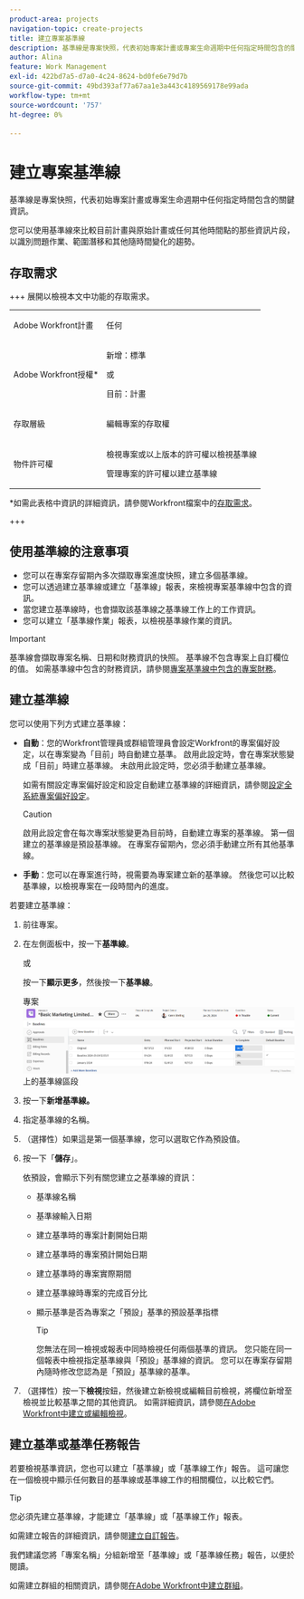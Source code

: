 ```yaml
---
product-area: projects
navigation-topic: create-projects
title: 建立專案基準線
description: 基準線是專案快照，代表初始專案計畫或專案生命週期中任何指定時間包含的關鍵資訊。
author: Alina
feature: Work Management
exl-id: 422bd7a5-d7a0-4c24-8624-bd0fe6e79d7b
source-git-commit: 49bd393af77a67aa1e3a443c4189569178e99ada
workflow-type: tm+mt
source-wordcount: '757'
ht-degree: 0%

---
```


# 建立專案基準線

<!-- Audited: 12/2023 -->

基準線是專案快照，代表初始專案計畫或專案生命週期中任何指定時間包含的關鍵資訊。

您可以使用基準線來比較目前計畫與原始計畫或任何其他時間點的那些資訊片段，以識別問題作業、範圍潛移和其他隨時間變化的趨勢。

## 存取需求

+++ 展開以檢視本文中功能的存取需求。

<!--
drafted for P&P:

<table style="table-layout:auto"> 
 <col> 
 <col> 
 <tbody> 
  <tr> 
   <td role="rowheader">Adobe Workfront plan*</td> 
   <td> <p>Any</p> </td> 
  </tr> 
  <tr> 
   <td role="rowheader">Adobe Workfront license*</td> 
   <td> <p>Current license: Standard </p> 
   Or
   <p>Legacy license: Plan </p> 
   </td> 
  </tr> 
  <tr> 
   <td role="rowheader">Access level*</td> 
   <td> <p>Edit access to Projects</p> <p><b>NOTE</b>
   
   If you still don't have access, ask your Workfront administrator if they set additional restrictions in your access level. For information about access to projects, see <a href="../../../administration-and-setup/add-users/configure-and-grant-access/grant-access-projects.md" class="MCXref xref">Grant access to projects</a>. For information on how a Workfront administrator can change your access level, see <a href="../../../administration-and-setup/add-users/configure-and-grant-access/create-modify-access-levels.md" class="MCXref xref">Create or modify custom access levels</a>. </p> </td> 
  </tr> 
  <tr> 
   <td role="rowheader">Object permissions</td> 
   <td> <p>View permissions to the project or higher to view baselines</p> <p>Manage permissions to the project to create baselines</p> <p> For information about project permissions, see <a href="../../../workfront-basics/grant-and-request-access-to-objects/share-a-project.md" class="MCXref xref">Share a project in Adobe Workfront</a>.</p> <p>For information on requesting additional access, see <a href="../../../workfront-basics/grant-and-request-access-to-objects/request-access.md" class="MCXref xref">Request access to objects </a>.</p> </td> 
  </tr> 
 </tbody> 
</table>
-->

<table style="table-layout:auto"> 
 <col> 
 <col> 
 <tbody> 
  <tr> 
   <td role="rowheader">Adobe Workfront計畫</td> 
   <td> <p>任何</p> </td> 
  </tr> 
  <tr> 
   <td role="rowheader">Adobe Workfront授權*</td> 
    <td><p>新增：標準</p>
        <p>或</p>
        <p>目前：計畫 </p> </td> 
  </tr> 
  <tr> 
   <td role="rowheader">存取層級</td> 
   <td> <p>編輯專案的存取權</p> </td> 
  </tr> 
  <tr> 
   <td role="rowheader">物件許可權</td> 
   <td> <p>檢視專案或以上版本的許可權以檢視基準線</p> <p>管理專案的許可權以建立基準線</p> </td> 
  </tr> 
 </tbody> 
</table>

*如需此表格中資訊的詳細資訊，請參閱Workfront檔案中的[存取需求](/help/quicksilver/administration-and-setup/add-users/access-levels-and-object-permissions/access-level-requirements-in-documentation.md)。

+++

## 使用基準線的注意事項

* 您可以在專案存留期內多次擷取專案進度快照，建立多個基準線。
* 您可以透過建立基準線或建立「基準線」報表，來檢視專案基準線中包含的資訊。
* 當您建立基準線時，也會擷取該基準線之基準線工作上的工作資訊。
* 您可以建立「基準線作業」報表，以檢視基準線作業的資訊。

>[!IMPORTANT]
>
>基準線會擷取專案名稱、日期和財務資訊的快照。 基準線不包含專案上自訂欄位的值。 如需基準線中包含的財務資訊，請參閱[專案基準線中包含的專案財務](../../../manage-work/projects/project-finances/project-finances-included-in-project-baselines.md)。

## 建立基準線

您可以使用下列方式建立基準線：

* **自動**：您的Workfront管理員或群組管理員會設定Workfront的專案偏好設定，以在專案變為「目前」時自動建立基準。 啟用此設定時，會在專案狀態變成「目前」時建立基準線。 未啟用此設定時，您必須手動建立基準線。

  如需有關設定專案偏好設定和設定自動建立基準線的詳細資訊，請參閱[設定全系統專案偏好設定](../../../administration-and-setup/set-up-workfront/configure-system-defaults/set-project-preferences.md)。

  >[!CAUTION]
  >
  >啟用此設定會在每次專案狀態變更為目前時，自動建立專案的基準線。 第一個建立的基準線是預設基準線。 在專案存留期內，您必須手動建立所有其他基準線。

* **手動**：您可以在專案進行時，視需要為專案建立新的基準線。 然後您可以比較基準線，以檢視專案在一段時間內的進度。

若要建立基準線：

1. 前往專案。
1. 在左側面板中，按一下&#x200B;**基準線**。

   或

   按一下&#x200B;**顯示更多**，然後按一下&#x200B;**基準線**。

   專案![&#128279;](assets/baselines-section-on-project-with-header.png)上的基準線區段

1. 按一下&#x200B;**新增基準線。**
1. 指定基準線的名稱。
1. （選擇性）如果這是第一個基準線，您可以選取它作為預設值。
1. 按一下「**儲存**」。

   依預設，會顯示下列有關您建立之基準線的資訊：

   * 基準線名稱
   * 基準線輸入日期
   * 建立基準時的專案計劃開始日期
   * 建立基準時的專案預計開始日期
   * 建立基準時的專案實際期間
   * 建立基準線時專案的完成百分比
   * 顯示基準是否為專案之「預設」基準的預設基準指標

     >[!TIP]
     >
     >您無法在同一檢視或報表中同時檢視任何兩個基準的資訊。 您只能在同一個報表中檢視指定基準線與「預設」基準線的資訊。 您可以在專案存留期內隨時修改您認為是「預設」基準線的基準。

1. （選擇性）按一下&#x200B;**檢視**&#x200B;按鈕，然後建立新檢視或編輯目前檢視，將欄位新增至檢視並比較基準之間的其他資訊。 如需詳細資訊，請參閱[在Adobe Workfront中建立或編輯檢視](/help/quicksilver/reports-and-dashboards/reports/reporting-elements/create-edit-views.md)。

## 建立基準或基準任務報告

若要檢視基準資訊，您也可以建立「基準線」或「基準線工作」報告。 這可讓您在一個檢視中顯示任何數目的基準線或基準線工作的相關欄位，以比較它們。

>[!TIP]
>
>您必須先建立基準線，才能建立「基準線」或「基準線工作」報表。

如需建立報告的詳細資訊，請參閱[建立自訂報告](../../../reports-and-dashboards/reports/creating-and-managing-reports/create-custom-report.md)。

我們建議您將「專案名稱」分組新增至「基準線」或「基準線任務」報告，以便於閱讀。

如需建立群組的相關資訊，請參閱[在Adobe Workfront中建立群組](../../../reports-and-dashboards/reports/reporting-elements/create-groupings.md)。
